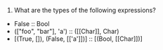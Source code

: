 1. What are the types of the following expressions?

* False :: Bool
* (["foo", "bar"], 'a') :: ([[Char]], Char)
* [(True, []), (False, [['a']])] :: [(Bool, [[Char]])]
